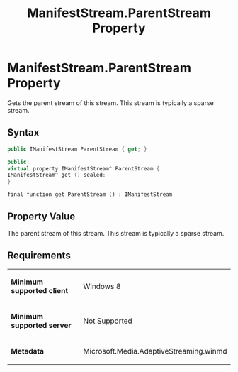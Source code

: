 ﻿---
title: ManifestStream.ParentStream Property
TOCTitle: ParentStream Property
ms:assetid: 12414628-3a17-4353-9b3b-32b11a4dfd46
ms:mtpsurl: https://msdn.microsoft.com/en-us/library/JJ822681(v=VS.90)
ms:contentKeyID: 50079436
ms.date: 11/19/2012
mtps_version: v=VS.90
dev_langs:
- csharp
- c++
- jscript
---

# ManifestStream.ParentStream Property

Gets the parent stream of this stream. This stream is typically a sparse stream.

## Syntax

``` csharp
public IManifestStream ParentStream { get; }
```

``` c++
public:
virtual property IManifestStream^ ParentStream {
IManifestStream^ get () sealed;
}
```

``` jscript
final function get ParentStream () : IManifestStream
```

## Property Value

The parent stream of this stream. This stream is typically a sparse stream.

## Requirements

<table>
<colgroup>
<col style="width: 50%" />
<col style="width: 50%" />
</colgroup>
<tbody>
<tr class="odd">
<td><p><strong>Minimum supported client</strong></p></td>
<td><p>Windows 8</p></td>
</tr>
<tr class="even">
<td><p><strong>Minimum supported server</strong></p></td>
<td><p>Not Supported</p></td>
</tr>
<tr class="odd">
<td><p><strong>Metadata</strong></p></td>
<td><p>Microsoft.Media.AdaptiveStreaming.winmd</p></td>
</tr>
</tbody>
</table>

